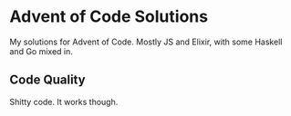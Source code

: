 # Advent of Code Solutions

My solutions for Advent of Code. Mostly JS and Elixir, with some Haskell and Go mixed in.

## Code Quality

Shitty code. It works though.

